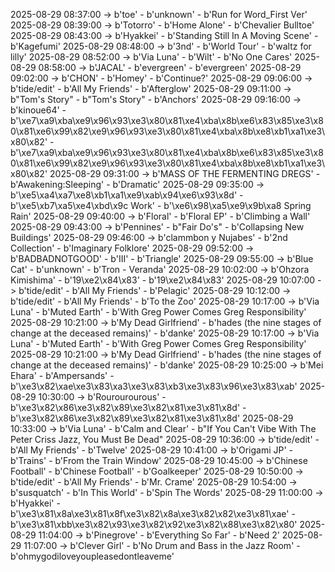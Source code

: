 2025-08-29 08:37:00 -> b'toe' - b'unknown' - b'Run for Word_First Ver'
2025-08-29 08:39:00 -> b'Totorro' - b'Home Alone' - b'Chevalier Bulltoe'
2025-08-29 08:43:00 -> b'Hyakkei' - b'Standing Still In A Moving Scene' - b'Kagefumi'
2025-08-29 08:48:00 -> b'3nd' - b'World Tour' - b'waltz for lilly'
2025-08-29 08:52:00 -> b'Via Luna' - b'Wilt' - b'No One Cares'
2025-08-29 08:58:00 -> b'JACAL' - b'evergreen' - b'evergreen'
2025-08-29 09:02:00 -> b'CHON' - b'Homey' - b'Continue?'
2025-08-29 09:06:00 -> b'tide/edit' - b'All My Friends' - b'Afterglow'
2025-08-29 09:11:00 -> b"Tom's Story" - b"Tom's Story" - b'Anchors'
2025-08-29 09:16:00 -> b'kinoue64' - b'\xe7\xa9\xba\xe9\x96\x93\xe3\x80\x81\xe4\xba\x8b\xe6\x83\x85\xe3\x80\x81\xe6\x99\x82\xe9\x96\x93\xe3\x80\x81\xe4\xba\x8b\xe8\xb1\xa1\xe3\x80\x82' - b'\xe7\xa9\xba\xe9\x96\x93\xe3\x80\x81\xe4\xba\x8b\xe6\x83\x85\xe3\x80\x81\xe6\x99\x82\xe9\x96\x93\xe3\x80\x81\xe4\xba\x8b\xe8\xb1\xa1\xe3\x80\x82'
2025-08-29 09:31:00 -> b'MASS OF THE FERMENTING DREGS' - b'Awakening:Sleeping' - b'Dramatic'
2025-08-29 09:35:00 -> b'\xe5\xa4\xa7\xe8\xb1\xa1\xe9\xab\x94\xe6\x93\x8d' - b'\xe5\xb7\xa5\xe4\xbd\x9c Work' - b'\xe6\x98\xa5\xe9\x9b\xa8 Spring Rain'
2025-08-29 09:40:00 -> b'Floral' - b'Floral EP' - b'Climbing a Wall'
2025-08-29 09:43:00 -> b'Pennines' - b"Fair Do's" - b'Collapsing New Buildings'
2025-08-29 09:46:00 -> b'clammbon y Nujabes' - b'2nd Collection' - b'Imaginary Folklore'
2025-08-29 09:52:00 -> b'BADBADNOTGOOD' - b'III' - b'Triangle'
2025-08-29 09:55:00 -> b'Blue Cat' - b'unknown' - b'Tron - Veranda'
2025-08-29 10:02:00 -> b'Ohzora Kimishima' - b'19\xe2\x84\x83' - b'19\xe2\x84\x83'
2025-08-29 10:07:00 -> b'tide/edit' - b'All My Friends' - b'Pelagic'
2025-08-29 10:12:00 -> b'tide/edit' - b'All My Friends' - b'To the Zoo'
2025-08-29 10:17:00 -> b'Via Luna' - b'Muted Earth' - b'With Greg Power Comes Greg Responsibility'
2025-08-29 10:21:00 -> b'My Dead Girlfriend' - b'hades (the nine stages of change at the deceased remains)' - b'danke'
2025-08-29 10:17:00 -> b'Via Luna' - b'Muted Earth' - b'With Greg Power Comes Greg Responsibility'
2025-08-29 10:21:00 -> b'My Dead Girlfriend' - b'hades (the nine stages of change at the deceased remains)' - b'danke'
2025-08-29 10:25:00 -> b'Mei Ehara' - b'Ampersands' - b'\xe3\x82\xae\xe3\x83\xa3\xe3\x83\xb3\xe3\x83\x96\xe3\x83\xab'
2025-08-29 10:30:00 -> b'Rourourourous' - b'\xe3\x82\x86\xe3\x82\x89\xe3\x82\x81\xe3\x81\x8d' - b'\xe3\x82\x86\xe3\x82\x89\xe3\x82\x81\xe3\x81\x8d'
2025-08-29 10:33:00 -> b'Via Luna' - b'Calm and Clear' - b"If You Can't Vibe With The Peter Criss Jazz, You Must Be Dead"
2025-08-29 10:36:00 -> b'tide/edit' - b'All My Friends' - b'Twelve'
2025-08-29 10:41:00 -> b'Origami JP' - b'Trains' - b'From the Train Window'
2025-08-29 10:45:00 -> b'Chinese Football' - b'Chinese Football' - b'Goalkeeper'
2025-08-29 10:50:00 -> b'tide/edit' - b'All My Friends' - b'Mr. Crame'
2025-08-29 10:54:00 -> b'susquatch' - b'In This World' - b'Spin The Words'
2025-08-29 11:00:00 -> b'Hyakkei' - b'\xe3\x81\x8a\xe3\x81\x8f\xe3\x82\x8a\xe3\x82\x82\xe3\x81\xae' - b'\xe3\x81\xbb\xe3\x82\x93\xe3\x82\x92\xe3\x82\x88\xe3\x82\x80'
2025-08-29 11:04:00 -> b'Pinegrove' - b'Everything So Far' - b'Need 2'
2025-08-29 11:07:00 -> b'Clever Girl' - b'No Drum and Bass in the Jazz Room' - b'ohmygodiloveyoupleasedontleaveme'
